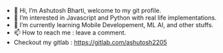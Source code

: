 - 👋 Hi, I’m Ashutosh Bharti, welcome to my git profile.
- 👀 I’m interested in Javascript and Python with real life implementations.
- 🌱 I’m currently learning Mobile Developement, ML AI, and other stuffs.
- 📫 How to reach me : leave a comment.
- Checkout my gitlab : https://gitlab.com/ashutosh2205

<!---
ashutosh2205x/ashutosh2205x is a ✨ special ✨ repository because its `README.md` (this file) appears on your GitHub profile.
You can click the Preview link to take a look at your changes.
--->
